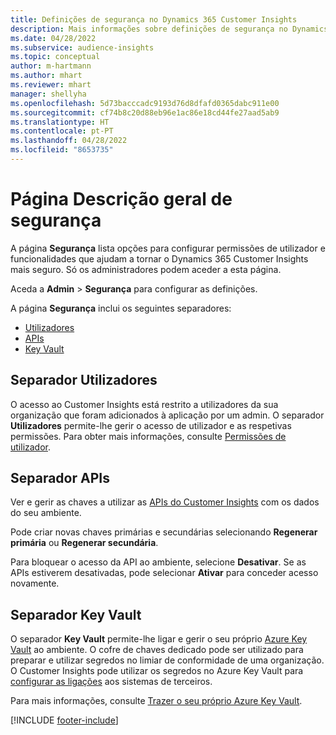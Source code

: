 ```yaml
---
title: Definições de segurança no Dynamics 365 Customer Insights
description: Mais informações sobre definições de segurança no Dynamics 365 Customer Insights.
ms.date: 04/28/2022
ms.subservice: audience-insights
ms.topic: conceptual
author: m-hartmann
ms.author: mhart
ms.reviewer: mhart
manager: shellyha
ms.openlocfilehash: 5d73bacccadc9193d76d8dfafd0365dabc911e00
ms.sourcegitcommit: cf74b8c20d88eb96e1ac86e18cd44fe27aad5ab9
ms.translationtype: HT
ms.contentlocale: pt-PT
ms.lasthandoff: 04/28/2022
ms.locfileid: "8653735"
---
```

# <a name="security-overview-page"></a>Página Descrição geral de segurança

A página **Segurança** lista opções para configurar permissões de utilizador e funcionalidades que ajudam a tornar o Dynamics 365 Customer Insights mais seguro. Só os administradores podem aceder a esta página. 

Aceda a **Admin** > **Segurança** para configurar as definições.

A página **Segurança** inclui os seguintes separadores:
- [Utilizadores](#users-tab)
- [APIs](#apis-tab)
- [Key Vault](#key-vault-tab)

## <a name="users-tab"></a>Separador Utilizadores

O acesso ao Customer Insights está restrito a utilizadores da sua organização que foram adicionados à aplicação por um admin. O separador **Utilizadores** permite-lhe gerir o acesso de utilizador e as respetivas permissões. Para obter mais informações, consulte [Permissões de utilizador](permissions.md).

## <a name="apis-tab"></a>Separador APIs

Ver e gerir as chaves a utilizar as [APIs do Customer Insights](apis.md) com os dados do seu ambiente.

Pode criar novas chaves primárias e secundárias selecionando **Regenerar primária** ou **Regenerar secundária**. 

Para bloquear o acesso da API ao ambiente, selecione **Desativar**. Se as APIs estiverem desativadas, pode selecionar **Ativar** para conceder acesso novamente.

## <a name="key-vault-tab"></a>Separador Key Vault

O separador **Key Vault** permite-lhe ligar e gerir o seu próprio [Azure Key Vault](/azure/key-vault/general/basic-concepts) ao ambiente.
O cofre de chaves dedicado pode ser utilizado para preparar e utilizar segredos no limiar de conformidade de uma organização. O Customer Insights pode utilizar os segredos no Azure Key Vault para [configurar as ligações](connections.md) aos sistemas de terceiros.

Para mais informações, consulte [Trazer o seu próprio Azure Key Vault](use-azure-key-vault.md).


[!INCLUDE [footer-include](includes/footer-banner.md)]
